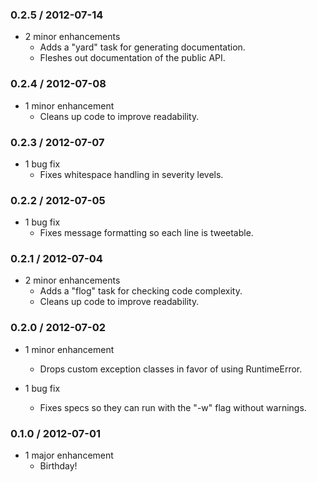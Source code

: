### 0.2.5 / 2012-07-14 ###

* 2 minor enhancements
  * Adds a "yard" task for generating documentation.
  * Fleshes out documentation of the public API.

### 0.2.4 / 2012-07-08 ###

* 1 minor enhancement
  * Cleans up code to improve readability.

### 0.2.3 / 2012-07-07 ###

* 1 bug fix
  * Fixes whitespace handling in severity levels.

### 0.2.2 / 2012-07-05 ###

* 1 bug fix
  * Fixes message formatting so each line is tweetable.

### 0.2.1 / 2012-07-04 ###

* 2 minor enhancements
  * Adds a "flog" task for checking code complexity.
  * Cleans up code to improve readability.

### 0.2.0 / 2012-07-02 ###

* 1 minor enhancement
  * Drops custom exception classes in favor of using RuntimeError.

* 1 bug fix
  * Fixes specs so they can run with the "-w" flag without warnings.

### 0.1.0 / 2012-07-01 ###

* 1 major enhancement
  * Birthday!
